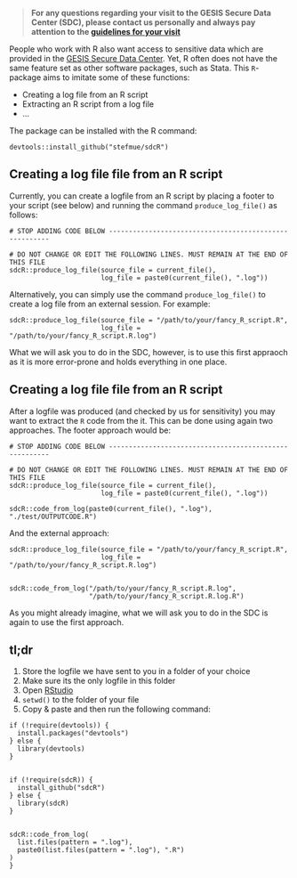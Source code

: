 > **For any questions regarding your visit to the GESIS Secure Data Center (SDC), please contact us personally and always pay attention to the [guidelines for your visit](https://www.gesis.org/fileadmin/upload/dienstleistung/daten/secure_data_center/Guidelines_for_the_Secure_Data_Center_Safe_Room.pdf)**

People who work with R also want access to sensitive data which are provided in the [GESIS Secure Data Center]( https://www.gesis.org/en/services/data-analysis/more-data-to-analyze/secure-data-center-sdc/). Yet, R often does not have the same feature set as other software packages, such as Stata. This `R`-package aims to imitate some of these functions:
  - Creating a log file from an R script
  - Extracting an R script from a log file
  - ...

The package can be installed with the R command:

```{r}
devtools::install_github("stefmue/sdcR")
```

## Creating a log file file from an R script
Currently, you can create a logfile from an R script by placing a footer to your script (see below) and running the command `produce_log_file()` as follows:

```{r}
# STOP ADDING CODE BELOW -------------------------------------------------------

# DO NOT CHANGE OR EDIT THE FOLLOWING LINES. MUST REMAIN AT THE END OF THIS FILE
sdcR::produce_log_file(source_file = current_file(),
                       log_file = paste0(current_file(), ".log"))
```

Alternatively, you can simply use the command `produce_log_file()` to create a log file from an external session. For example:

```{r}
sdcR::produce_log_file(source_file = "/path/to/your/fancy_R_script.R",
                       log_file = "/path/to/your/fancy_R_script.R.log")
```

What we will ask you to do in the SDC, however, is to use this first appraoch as it is more error-prone and holds everything in one place.

## Creating a log file file from an R script
After a logfile was produced (and checked by us for sensitivity) you may want to extract the `R` code from the it. This can be done using again two approaches. The footer approach would be:

```{r}
# STOP ADDING CODE BELOW -------------------------------------------------------

# DO NOT CHANGE OR EDIT THE FOLLOWING LINES. MUST REMAIN AT THE END OF THIS FILE
sdcR::produce_log_file(source_file = current_file(),
                       log_file = paste0(current_file(), ".log"))
                       
sdcR::code_from_log(paste0(current_file(), ".log"), "./test/OUTPUTCODE.R")
```

And the external approach:

```{r}
sdcR::produce_log_file(source_file = "/path/to/your/fancy_R_script.R",
                       log_file = "/path/to/your/fancy_R_script.R.log")
                       
                       
sdcR::code_from_log("/path/to/your/fancy_R_script.R.log", 
                    "/path/to/your/fancy_R_script.R.log.R")                       
```

As you might already imagine, what we will ask you to do in the SDC is again to use the first approach.

## tl;dr
1. Store the logfile we have sent to you in a folder of your choice
2. Make sure its the only logfile in this folder
3. Open [RStudio](https://www.rstudio.com/products/rstudio/download/#download) 
4. `setwd()` to the folder of your file
5. Copy & paste and then run the following command:

```{r}
if (!require(devtools)) {
  install.packages("devtools")
} else {
  library(devtools)
}


if (!require(sdcR)) {
  install_github("sdcR")
} else {
  library(sdcR)
}


sdcR::code_from_log(
  list.files(pattern = ".log"),
  paste0(list.files(pattern = ".log"), ".R")
)
}
```


